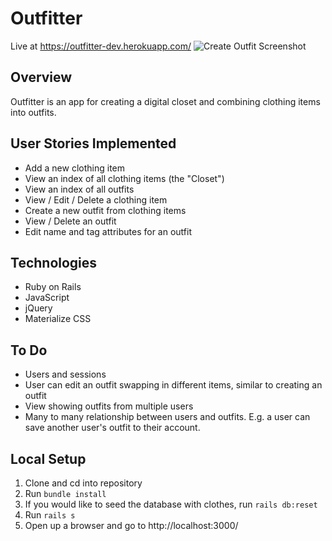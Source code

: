 # Outfitter #

Live at <a>https://outfitter-dev.herokuapp.com/</a>
![Create Outfit Screenshot]()

## Overview ##
Outfitter is an app for creating a digital closet and combining clothing items into outfits.

## User Stories Implemented ##

  * Add a new clothing item
  * View an index of all clothing items (the "Closet")
  * View an index of all outfits
  * View / Edit / Delete a clothing item
  * Create a new outfit from clothing items
  * View / Delete an outfit
  * Edit name and tag attributes for an outfit

## Technologies ##
  * Ruby on Rails
  * JavaScript
  * jQuery
  * Materialize CSS

## To Do ##
  * Users and sessions
  * User can edit an outfit swapping in different items, similar to creating an outfit
  * View showing outfits from multiple users
  * Many to many relationship between users and outfits. E.g. a user can save another user's outfit to their account.

## Local Setup ##
  1. Clone and cd into repository
  2. Run `bundle install`
  3. If you would like to seed the database with clothes, run `rails db:reset`
  3. Run `rails s`
  4. Open up a browser and go to http://localhost:3000/
